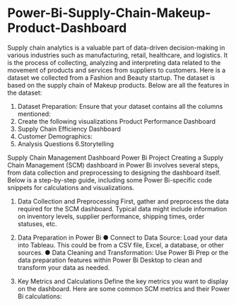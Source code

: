 # Power-Bi-Supply-Chain-Makeup-Product-Dashboard
Supply chain analytics is a valuable part of data-driven decision-making in various industries such as manufacturing, retail, healthcare, and logistics. It is the process of collecting, analyzing and interpreting
data related to the movement of products and services from suppliers to customers.
Here is a dataset we collected from a Fashion and Beauty startup. The dataset is based on the supply chain of Makeup products. Below are all the features in the dataset:

1. Dataset Preparation:
    Ensure that your dataset contains all the columns mentioned:
2. Create the following visualizations
Product Performance Dashboard
3. Supply Chain Efficiency Dashboard
4. Customer Demographics:
5. Analysis Questions
6.Storytelling

Supply Chain Management Dashboard Power Bi Project Creating a Supply Chain Management (SCM) dashboard in Power Bi involves several steps, from data collection and preprocessing to designing the dashboard itself. Below is a step-by-step guide, including some Power Bi-specific code snippets for calculations and visualizations.

1. Data Collection and Preprocessing
First, gather and preprocess the data required for the SCM dashboard. Typical data might include information on inventory levels, supplier performance, shipping times, order statuses, etc.

2. Data Preparation in Power Bi
● Connect to Data Source: Load your data into Tableau. This could be from a CSV file, Excel, a database, or other sources.
● Data Cleaning and Transformation: Use Power Bi Prep or the data preparation features within Power Bi Desktop to clean and transform your data as needed.

3. Key Metrics and Calculations
Define the key metrics you want to display on the dashboard. Here are some common SCM metrics and their Power Bi calculations:



